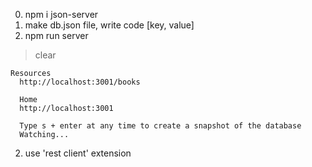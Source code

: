 0. npm i json-server
0. make db.json file, write code [key, value]
1. npm run server 

> clear 
```
Resources
  http://localhost:3001/books

  Home
  http://localhost:3001

  Type s + enter at any time to create a snapshot of the database
  Watching...
```

2. use 'rest client' extension


